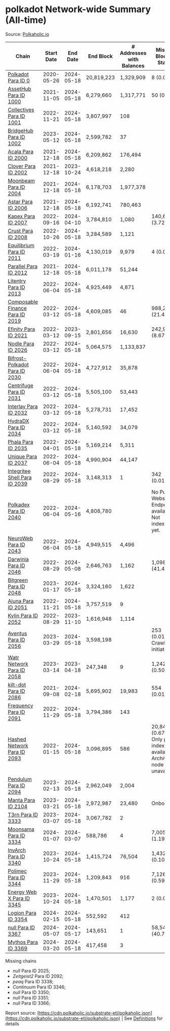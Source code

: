 # polkadot Network-wide Summary (All-time)

Source: [Polkaholic.io](https://polkaholic.io)


| Chain            | Start Date | End Date | End Block | # Addresses with Balances | Missing Blocks / Status |
| ---------------- | ---------- | ---------| --------- | ------------------------- | ----------------------- |
| [Polkadot Para ID 0](/polkadot/0-polkadot) | 2020-05-26 | 2024-05-18 | 20,819,223 |  1,329,909 | 8 (0.00%)  |
| [AssetHub Para ID 1000](/polkadot/1000-assethub) | 2021-11-05 | 2024-05-18 | 6,279,660 |  1,317,771 | 50 (0.00%)  |
| [Collectives Para ID 1001](/polkadot/1001-collectives) | 2022-11-21 | 2024-05-18 | 3,807,997 |  108 |    |
| [BridgeHub Para ID 1002](/polkadot/1002-bridgehub) | 2023-05-12 | 2024-05-18 | 2,599,782 |  37 |    |
| [Acala Para ID 2000](/polkadot/2000-acala) | 2021-12-18 | 2024-05-18 | 6,209,862 |  176,494 |    |
| [Clover Para ID 2002](/polkadot/2002-clover) | 2021-12-18 | 2023-10-24 | 4,618,218 |  2,280 |    |
| [Moonbeam Para ID 2004](/polkadot/2004-moonbeam) | 2021-12-18 | 2024-05-18 | 6,178,703 |  1,977,378 |    |
| [Astar Para ID 2006](/polkadot/2006-astar) | 2021-12-18 | 2024-05-18 | 6,192,741 |  780,463 |    |
| [Kapex Para ID 2007](/polkadot/2007-kapex) | 2022-09-16 | 2024-04-10 | 3,784,810 |  1,080 | 140,668 (3.72%)  |
| [Crust Para ID 2008](/polkadot/2008-crust) | 2022-10-26 | 2024-05-18 | 3,284,589 |  1,121 |    |
| [Equilibrium Para ID 2011](/polkadot/2011-equilibrium) | 2022-03-19 | 2024-01-16 | 4,130,019 |  9,979 | 4 (0.00%)  |
| [Parallel Para ID 2012](/polkadot/2012-parallel) | 2021-12-18 | 2024-05-18 | 6,011,178 |  51,244 |    |
| [Litentry Para ID 2013](/polkadot/2013-litentry) | 2022-06-04 | 2024-05-18 | 4,925,449 |  4,871 |    |
| [Composable Finance Para ID 2019](/polkadot/2019-composable) | 2022-03-12 | 2024-05-18 | 4,609,085 |  46 | 988,229 (21.44%)  |
| [Efinity Para ID 2021](/polkadot/2021-efinity) | 2022-03-12 | 2023-09-15 | 2,801,656 |  16,630 | 242,949 (8.67%)  |
| [Nodle Para ID 2026](/polkadot/2026-nodle) | 2022-03-12 | 2024-05-18 | 5,064,575 |  1,133,837 |    |
| [Bifrost-Polkadot Para ID 2030](/polkadot/2030-bifrost) | 2022-06-04 | 2024-05-18 | 4,727,912 |  35,878 |    |
| [Centrifuge Para ID 2031](/polkadot/2031-centrifuge) | 2022-03-12 | 2024-05-18 | 5,505,100 |  53,443 |    |
| [Interlay Para ID 2032](/polkadot/2032-interlay) | 2022-03-12 | 2024-05-18 | 5,278,731 |  17,452 |    |
| [HydraDX Para ID 2034](/polkadot/2034-hydradx) | 2022-03-12 | 2024-05-18 | 5,140,592 |  34,079 |    |
| [Phala Para ID 2035](/polkadot/2035-phala) | 2022-04-01 | 2024-05-18 | 5,169,214 |  5,311 |    |
| [Unique Para ID 2037](/polkadot/2037-unique) | 2022-06-04 | 2024-05-18 | 4,990,904 |  44,147 |    |
| [Integritee Shell Para ID 2039](/polkadot/2039-integritee) | 2022-08-29 | 2024-05-18 | 3,148,313 |  1 | 342 (0.01%)  |
| [Polkadex Para ID 2040](/polkadot/2040-polkadex) | 2022-06-04 | 2024-05-16 | 4,808,780 |   |   No Public Websocket Endpoint available: Not indexing yet. |
| [NeuroWeb Para ID 2043](/polkadot/2043-neuroweb) | 2022-06-04 | 2024-05-18 | 4,949,515 |  4,496 |    |
| [Darwinia Para ID 2046](/polkadot/2046-darwinia) | 2022-08-29 | 2024-05-08 | 2,646,763 |  1,162 | 1,098,047 (41.49%)  |
| [Bitgreen Para ID 2048](/polkadot/2048-bitgreen) | 2023-01-17 | 2024-05-18 | 3,324,160 |  1,622 |    |
| [Ajuna Para ID 2051](/polkadot/2051-ajuna) | 2022-11-21 | 2024-05-18 | 3,757,519 |  9 |    |
| [Kylin Para ID 2052](/polkadot/2052-kylin) | 2022-08-29 | 2023-11-10 | 1,616,948 |  1,114 |    |
| [Aventus Para ID 2056](/polkadot/2056-aventus) | 2023-03-29 | 2024-05-18 | 3,598,198 |   | 253 (0.01%) Crawling initiated |
| [Watr Network Para ID 2058](/polkadot/2058-watr) | 2023-03-14 | 2023-04-18 | 247,348 |  9 | 1,242 (0.50%)  |
| [kilt-dot Para ID 2086](/polkadot/2086-kilt) | 2021-09-08 | 2024-02-18 | 5,695,902 |  19,983 | 554 (0.01%)  |
| [Frequency Para ID 2091](/polkadot/2091-frequency) | 2022-11-29 | 2024-05-18 | 3,794,386 |  143 |    |
| [Hashed Network Para ID 2093](/polkadot/2093-hashed) | 2022-01-15 | 2024-05-18 | 3,096,895 |  586 | 20,845 (0.67%) Only partial index available: Archive node unavailable |
| [Pendulum Para ID 2094](/polkadot/2094-pendulum) | 2023-02-13 | 2024-05-18 | 2,962,049 |  2,004 |    |
| [Manta Para ID 2104](/polkadot/2104-manta) | 2023-03-21 | 2024-05-18 | 2,972,987 |  23,480 |   Onboarding |
| [T3rn Para ID 3333](/polkadot/3333-t3rn) | 2023-03-07 | 2024-05-18 | 3,067,782 |  2 |    |
| [Moonsama Para ID 3334](/polkadot/3334-moonsama) | 2024-01-07 | 2024-03-07 | 588,786 |  4 | 7,005 (1.19%)  |
| [InvArch Para ID 3340](/polkadot/3340-invarch) | 2023-10-24 | 2024-05-18 | 1,415,724 |  76,504 | 1,432 (0.10%)  |
| [Polimec Para ID 3344](/polkadot/3344-polimec) | 2023-11-29 | 2024-05-18 | 1,209,843 |  916 | 7,126 (0.59%)  |
| [Energy Web X Para ID 3345](/polkadot/3345-energywebx) | 2023-10-24 | 2024-05-18 | 1,470,501 |  1,177 | 2 (0.00%)  |
| [Logion Para ID 3354](/polkadot/3354-logion) | 2024-02-15 | 2024-05-18 | 552,592 |  412 |    |
| [null Para ID 3367](/polkadot/3367-hyperbridge) | 2024-05-07 | 2024-05-17 | 143,651 |  1 | 58,546 (40.76%)  |
| [Mythos Para ID 3369](/polkadot/3369-mythos) | 2024-03-20 | 2024-05-18 | 417,458 |  3 |    |

Missing chains


* *null* Para ID 2025; 
* *Zeitgeist2* Para ID 2092; 
* *peaq* Para ID 3338; 
* *Continuum* Para ID 3346; 
* *null* Para ID 3350; 
* *null* Para ID 3351; 
* *null* Para ID 3366; 

Report source: [https://cdn.polkaholic.io/substrate-etl/polkaholic.json](https://cdn.polkaholic.io/substrate-etl/polkaholic.json) | See [Definitions](/DEFINITIONS.md) for details
